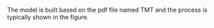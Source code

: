 The model is built based on the pdf file named TMT and the process is typically shown in the figure.

